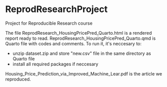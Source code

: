 # ReprodResearchProject
Project for Reproducible Research course

The file ReprodResearch_HousingPricePred_Quarto.html is a rendered report ready to read.
ReprodResearch_HousingPricePred_Quarto.qmd is Quarto file with codes and comments. 
To run it, it's neccesary to:
 - unzip dataset.zip and store "new.csv" file in the same directory as Quarto file
 - install all required packages if neccesary

Housing_Price_Prediction_via_Improved_Machine_Lear.pdf is the article  we reproduced.
